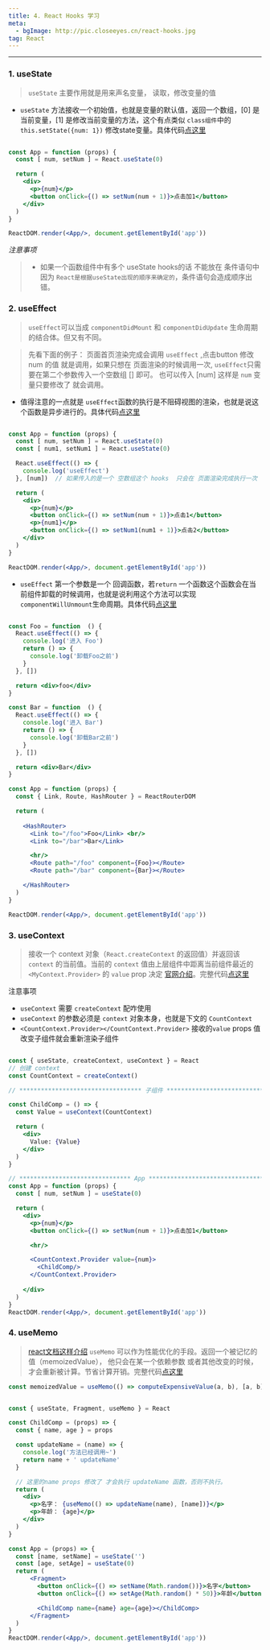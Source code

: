 ```yaml
---
title: 4. React Hooks 学习
meta:
  - bgImage: http://pic.closeeyes.cn/react-hooks.jpg
tag: React
---
```

<hr>

### 1. useState

> `useState` 主要作用就是用来声名变量， 读取，修改变量的值

- `useState` 方法接收一个初始值，也就是变量的默认值，返回一个数组，[0] 是当前变量，[1] 是修改当前变量的方法，这个有点类似 `class组件`中的  `this.setState({num: 1})` 修改state变量。具体代码[点这里](https://github.com/hz199/__myLearnNotes/blob/master/demo/react/react-useState.html)

```jsx

const App = function (props) {
  const [ num, setNum ] = React.useState(0)

  return (
    <div>
      <p>{num}</p>
      <button onClick={() => setNum(num + 1)}>点击加1</button>
    </div>
  )
}

ReactDOM.render(<App/>, document.getElementById('app'))
```

*注意事项*
> - 如果一个函数组件中有多个 useState hooks的话 不能放在 条件语句中 因为 `React是根据useState出现的顺序来确定的`，条件语句会造成顺序出错。

### 2. useEffect

> `useEffect`可以当成 `componentDidMount` 和 `componentDidUpdate` 生命周期的结合体。但又有不同。 <br/>

> 先看下面的例子： 页面首页渲染完成会调用 `useEffect` ,点击button 修改 num 的值 就是调用，如果只想在 页面渲染的时候调用一次, `useEffect`只需要在第二个参数传入一个空数组 [] 即可。
> 也可以传入 [num] 这样是 `num` 变量只要修改了 就会调用。

- 值得注意的一点就是 `useEffect`函数的执行是不阻碍视图的渲染，也就是说这个函数是异步进行的。具体代码[点这里](https://github.com/hz199/__myLearnNotes/blob/master/demo/react/react-useEffect.html)


```jsx

const App = function (props) {
  const [ num, setNum ] = React.useState(0)
  const [ num1, setNum1 ] = React.useState(0)

  React.useEffect(() => {
    console.log('useEffect') 
  }, [num])  // 如果传入的是一个 空数组这个 hooks  只会在 页面渲染完成执行一次

  return (
    <div>
      <p>{num}</p>
      <button onClick={() => setNum(num + 1)}>点击1</button> 
      <p>{num1}</p>
      <button onClick={() => setNum1(num1 + 1)}>点击2</button>
    </div>
  )
}

ReactDOM.render(<App/>, document.getElementById('app'))
```

- `useEffect` 第一个参数是一个 回调函数，若`return` 一个函数这个函数会在当前组件卸载的时候调用，也就是说利用这个方法可以实现 `componentWillUnmount`生命周期。具体代码[点这里](https://github.com/hz199/__myLearnNotes/blob/master/demo/react/react-useEffect-router.html)

```jsx

const Foo = function  () {
  React.useEffect(() => {
    console.log('进入 Foo')
    return () => {
      console.log('卸载Foo之前')
    }
  }, [])

  return <div>foo</div>
}

const Bar = function  () {
  React.useEffect(() => {
    console.log('进入 Bar')
    return () => {
      console.log('卸载Bar之前')
    }
  }, [])

  return <div>Bar</div>
}

const App = function (props) {
  const { Link, Route, HashRouter } = ReactRouterDOM

  return (
    
    <HashRouter>
      <Link to="/foo">Foo</Link> <br/>
      <Link to="/bar">Bar</Link>

      <hr/>
      <Route path="/foo" component={Foo}></Route>
      <Route path="/bar" component={Bar}></Route>

    </HashRouter>
  )
}

ReactDOM.render(<App/>, document.getElementById('app'))
```

### 3. useContext

> 接收一个 context 对象（`React.createContext` 的返回值）并返回该 `context` 的当前值。当前的 `context` 值由上层组件中距离当前组件最近的 `<MyContext.Provider>` 的 `value` prop 决定
> [官网介绍](https://zh-hans.reactjs.org/docs/hooks-reference.html#usecontext)。完整代码[点这里](https://github.com/hz199/__myLearnNotes/blob/master/demo/react/react-useContext.html)

注意事项

- `useContext` 需要 `createContext` 配咋使用
- `useContext` 的参数必须是 `context` 对象本身，也就是下文的 `CountContext`
- `<CountContext.Provider></CountContext.Provider>` 接收的`value` props 值改变子组件就会重新渲染子组件

```jsx

const { useState, createContext, useContext } = React
// 创建 context
const CountContext = createContext()

// ********************************** 子组件 *********************************

const ChildComp = () => {
  const Value = useContext(CountContext)

  return (
    <div>
      Value: {Value}
    </div>
  )
}

// ******************************* App ************************************
const App = function (props) {
  const [ num, setNum ] = useState(0)

  return (
    <div>
      <p>{num}</p>
      <button onClick={() => setNum(num + 1)}>点击加1</button>

      <hr/>

      <CountContext.Provider value={num}>
        <ChildComp/>
      </CountContext.Provider>
      
    </div>
  )
}
ReactDOM.render(<App/>, document.getElementById('app'))

```

### 4. useMemo

>  [react文档这样介绍](https://zh-hans.reactjs.org/docs/hooks-reference.html#usememo) `useMemo` 可以作为性能优化的手段。返回一个被记忆的值（memoizedValue）， 他只会在某一个依赖参数 或者其他改变的时候，才会重新被计算。节省计算开销。完整代码[点这里](https://github.com/hz199/__myLearnNotes/blob/master/demo/react/react-useMemo.html)

```js
const memoizedValue = useMemo(() => computeExpensiveValue(a, b), [a, b]);
```

```jsx

const { useState, Fragment, useMemo } = React

const ChildComp = (props) => {
  const { name, age } = props

  const updateName = (name) => {
    console.log('方法已经调用~')
    return name + ' updateName'
  }

  // 这里的name props 修改了 才会执行 updateName 函数，否则不执行。
  return (
    <div>
      <p>名字： {useMemo(() => updateName(name), [name])}</p>
      <p>年龄： {age}</p>
    </div>
  )
}

const App = (props) => {
  const [name, setName] = useState('')
  const [age, setAge] = useState(0)
  return (
      <Fragment>
        <button onClick={() => setName(Math.random())}>名字</button>
        <button onClick={() => setAge(Math.random() * 50)}>年龄</button>

        <ChildComp name={name} age={age}></ChildComp>
      </Fragment>
  )
}
ReactDOM.render(<App/>, document.getElementById('app'))
```